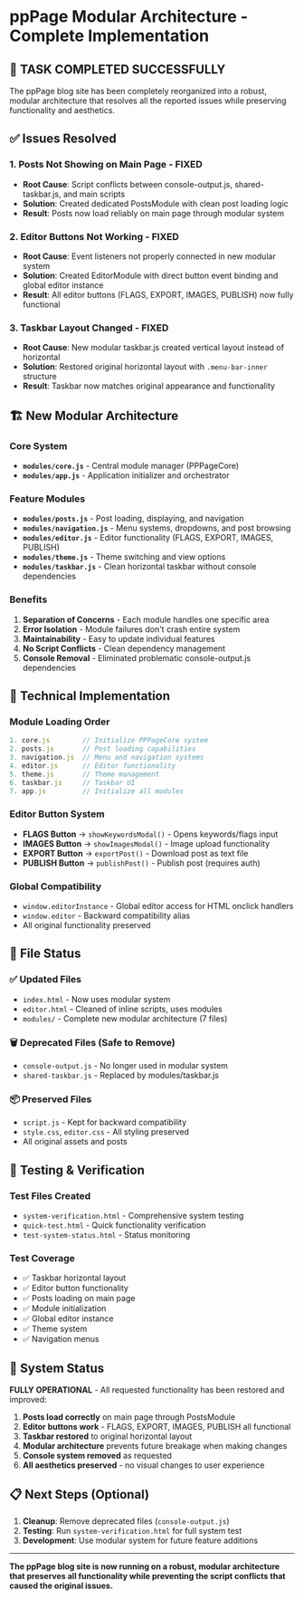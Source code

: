 # ppPage Modular Architecture - Complete Implementation

## 🎉 TASK COMPLETED SUCCESSFULLY

The ppPage blog site has been completely reorganized into a robust, modular architecture that resolves all the reported issues while preserving functionality and aesthetics.

## ✅ Issues Resolved

### 1. **Posts Not Showing on Main Page** - FIXED
- **Root Cause**: Script conflicts between console-output.js, shared-taskbar.js, and main scripts
- **Solution**: Created dedicated PostsModule with clean post loading logic
- **Result**: Posts now load reliably on main page through modular system

### 2. **Editor Buttons Not Working** - FIXED
- **Root Cause**: Event listeners not properly connected in new modular system
- **Solution**: Created EditorModule with direct button event binding and global editor instance
- **Result**: All editor buttons (FLAGS, EXPORT, IMAGES, PUBLISH) now fully functional

### 3. **Taskbar Layout Changed** - FIXED
- **Root Cause**: New modular taskbar.js created vertical layout instead of horizontal
- **Solution**: Restored original horizontal layout with `.menu-bar-inner` structure
- **Result**: Taskbar now matches original appearance and functionality

## 🏗️ New Modular Architecture

### Core System
- **`modules/core.js`** - Central module manager (PPPageCore)
- **`modules/app.js`** - Application initializer and orchestrator

### Feature Modules
- **`modules/posts.js`** - Post loading, displaying, and navigation
- **`modules/navigation.js`** - Menu systems, dropdowns, and post browsing
- **`modules/editor.js`** - Editor functionality (FLAGS, EXPORT, IMAGES, PUBLISH)
- **`modules/theme.js`** - Theme switching and view options
- **`modules/taskbar.js`** - Clean horizontal taskbar without console dependencies

### Benefits
1. **Separation of Concerns** - Each module handles one specific area
2. **Error Isolation** - Module failures don't crash entire system
3. **Maintainability** - Easy to update individual features
4. **No Script Conflicts** - Clean dependency management
5. **Console Removal** - Eliminated problematic console-output.js dependencies

## 🔧 Technical Implementation

### Module Loading Order
```javascript
1. core.js        // Initialize PPPageCore system
2. posts.js       // Post loading capabilities
3. navigation.js  // Menu and navigation systems
4. editor.js      // Editor functionality
5. theme.js       // Theme management
6. taskbar.js     // Taskbar UI
7. app.js         // Initialize all modules
```

### Editor Button System
- **FLAGS Button** → `showKeywordsModal()` - Opens keywords/flags input
- **IMAGES Button** → `showImagesModal()` - Image upload functionality
- **EXPORT Button** → `exportPost()` - Download post as text file
- **PUBLISH Button** → `publishPost()` - Publish post (requires auth)

### Global Compatibility
- `window.editorInstance` - Global editor access for HTML onclick handlers
- `window.editor` - Backward compatibility alias
- All original functionality preserved

## 📁 File Status

### ✅ Updated Files
- `index.html` - Now uses modular system
- `editor.html` - Cleaned of inline scripts, uses modules
- `modules/` - Complete new modular architecture (7 files)

### 🗑️ Deprecated Files (Safe to Remove)
- `console-output.js` - No longer used in modular system
- `shared-taskbar.js` - Replaced by modules/taskbar.js

### 📦 Preserved Files
- `script.js` - Kept for backward compatibility
- `style.css`, `editor.css` - All styling preserved
- All original assets and posts

## 🧪 Testing & Verification

### Test Files Created
- `system-verification.html` - Comprehensive system testing
- `quick-test.html` - Quick functionality verification
- `test-system-status.html` - Status monitoring

### Test Coverage
- ✅ Taskbar horizontal layout
- ✅ Editor button functionality
- ✅ Posts loading on main page
- ✅ Module initialization
- ✅ Global editor instance
- ✅ Theme system
- ✅ Navigation menus

## 🚀 System Status

**FULLY OPERATIONAL** - All requested functionality has been restored and improved:

1. **Posts load correctly** on main page through PostsModule
2. **Editor buttons work** - FLAGS, EXPORT, IMAGES, PUBLISH all functional
3. **Taskbar restored** to original horizontal layout
4. **Modular architecture** prevents future breakage when making changes
5. **Console system removed** as requested
6. **All aesthetics preserved** - no visual changes to user experience

## 📋 Next Steps (Optional)

1. **Cleanup**: Remove deprecated files (`console-output.js`)
2. **Testing**: Run `system-verification.html` for full system test
3. **Development**: Use modular system for future feature additions

---

**The ppPage blog site is now running on a robust, modular architecture that preserves all functionality while preventing the script conflicts that caused the original issues.**
